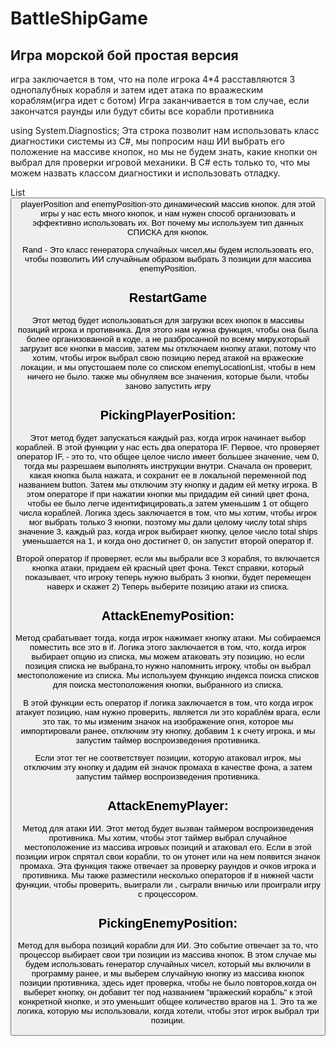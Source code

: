 # BattleShipGame
## Игра морской бой простая версия
игра заключается в том, что на поле игрока 4*4 расставляются 3 однопалубных корабля и затем идет атака по враажеским кораблям(игра идет с ботом)
Игра заканчивается в том случае, если закончатся раунды или будут сбиты все корабли противника 

using System.Diagnostics;
Эта строка позволит нам использовать класс диагностики системы из C#, мы попросим наш ИИ выбрать его положение на массиве кнопок, но мы не будем знать, какие кнопки он выбрал для проверки игровой механики. 
В C# есть только то, что мы можем назвать классом диагностики и использовать отладку.

List<Button> playerPosition and enemyPosition-это динамический массив кнопок. для этой игры у нас есть много кнопок, и нам нужен способ организовать и эффективно использовать их. 
Вот почему мы используем тип данных СПИСКА для кнопок.

Rand - Это класс генератора случайных чисел,мы будем использовать его, чтобы позволить ИИ случайным образом выбрать 3 позиции для массива enemyPosition.

## RestartGame 
 Этот метод будет использоваться для загрузки всех кнопок в массивы позиций игрока и противника. 
Для этого нам нужна функция, чтобы она была более организованной в коде, а не разбросанной по всему миру,который загрузит все кнопки в массив, 
затем мы отключаем кнопку атаки, потому что хотим, чтобы игрок выбрал свою позицию перед атакой на вражеские локации, и мы опустошаем поле со списком enemyLocationList,
 чтобы в нем ничего не было. также мы обнуляем все значения, которые были, чтобы заново запустить игру

## PickingPlayerPosition:
Этот метод будет запускаться каждый раз, когда игрок начинает выбор кораблей. В этой функции у нас есть два оператора IF. 
Первое, что проверяет оператор IF, - это то, что общее целое число имеет большее значение, чем 0,  тогда мы разрешаем выполнять инструкции внутри. 
Сначала он проверит, какая кнопка была нажата, и сохранит ее в локальной переменной под названием button. Затем мы отключим эту кнопку и дадим ей метку игрока. 
 В этом операторе if при нажатии кнопки мы придадим ей синий цвет фона, чтобы ее было легче идентифицировать,а затем уменьшим 1 от общего числа кораблей. 
Логика здесь заключается в том, что мы хотим, чтобы игрок мог выбрать только 3 кнопки, поэтому мы дали целому числу total ships значение 3, 
каждый раз, когда игрок выбирает кнопку, целое число total ships уменьшается на 1, и когда оно достигнет 0, он запустит второй оператор if.

Второй оператор if проверяет, если мы выбрали все 3 корабля, то включается кнопка атаки, придаем ей красный цвет фона. 
Текст справки, который показывает, что игроку теперь нужно выбрать 3 кнопки, будет перемещен наверх и скажет 2) Теперь выберите позицию атаки из списка. 

## AttackEnemyPosition:
Метод срабатывает тогда, когда игрок нажимает кнопку атаки. Мы собираемся поместить все это в if. 
Логика этого заключается в том, что, когда игрок выбирает опцию из списка, мы можем атаковать эту позицию, но если позиция списка не выбрана,то нужно напомнить игроку, 
чтобы он выбрал местоположение из списка.
 Мы используем функцию индекса поиска списков для поиска местоположения кнопки, выбранного из списка. 

В этой функции есть оператор if логика заключается в том, что когда игрок атакует позицию, нам нужно проверить, является ли это кораблём врага, если это так, 
то мы изменим значок на изображение огня, которое мы импортировали ранее, отключим эту кнопку, добавим 1 к счету игрока, и мы запустим таймер воспроизведения противника.

Если этот тег не соответствует позиции, которую атаковал игрок, мы отключим эту кнопку и дадим ей значок промаха в качестве фона, а затем запустим таймер воспроизведения противника.

## AttackEnemyPlayer:
Метод для атаки ИИ. Этот метод будет вызван таймером воспроизведения противника. 
Мы хотим, чтобы этот таймер выбрал случайное местоположение из массива игровых позиций и атаковал его. Если в этой позиции игрок спрятал свои корабли, то он утонет или на нем появится значок промаха. 
 Эта функция также отвечает за проверку раундов и очков игрока и противника. 
Мы также разместили несколько операторов if в нижней части функции, чтобы проверить, выиграли ли , сыграли вничью или проиграли игру с процессором. 

## PickingEnemyPosition:
Метод для выбора позиций корабли для ИИ. Это событие отвечает за то, что процессор выбирает свои три позиции из массива кнопок. 
В этом случае мы будем использовать генератор случайных чисел, который мы включили в программу ранее, и мы выберем случайную кнопку из массива кнопок позиции противника, здесь идет проверка, чтобы не было повторов,когда он выберет кнопку, 
он добавит тег под названием "вражеский корабль" к этой конкретной кнопке, и это уменьшит общее количество врагов на 1. Это та же логика, которую мы использовали, когда хотели, чтобы этот игрок выбрал три позиции. 
